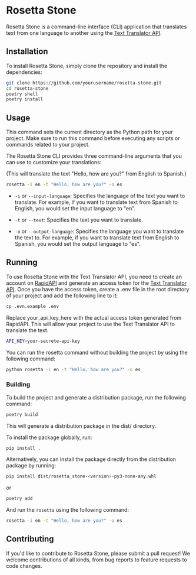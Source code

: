 [translate-api]: https://rapidapi.com/dickyagustin/api/text-translator2
[rapid-api]: https://rapidapi.com/

# Rosetta Stone

Rosetta Stone is a command-line interface (CLI) application that translates text from one language to another using the [Text Translator API][translate-api].

## Installation

To install Rosetta Stone, simply clone the repository and install the dependencies:

```bash
git clone https://github.com/yourusername/rosetta-stone.git
cd rosetta-stone
poetry shell
poetry install
```

## Usage

This command sets the current directory as the Python path for your project. Make sure to run this command before executing any scripts or commands related to your project.

The Rosetta Stone CLI provides three command-line arguments that you can use to customize your translations:

(This will translate the text "Hello, how are you?" from English to Spanish.)
```bash
rosetta -i en -t "Hello, how are you?" -o es
```

- `-i` or `--input-language`: Specifies the language of the text you want to translate. For example, if you want to translate text from Spanish to English, you would set the input language to "en".

- `-t` or `--text`: Specifies the text you want to translate.

- `-o` or `--output-language`: Specifies the language you want to translate the text to. For example, if you want to translate text from English to Spanish, you would set the output language to "es".

## Running

To use Rosetta Stone with the Text Translator API, you need to create an account on [RapidAPI][rapid-api] and generate an access token for the [Text Translator API][translate-api]. Once you have the access token, create a .env file in the root directory of your project and add the following line to it:

```bash
cp .evn.example .env
```

Replace your_api_key_here with the actual access token generated from RapidAPI. This will allow your project to use the Text Translator API to translate the text.

```bash
API_KEY=your-secrete-api-key
```

You can run the rosetta command without building the project by using the following command:

```bash
python rosetta -i en -t "Hello, how are you?" -o es
```

### Building

To build the project and generate a distribution package, run the following command:

```bash
poetry build
```

This will generate a distribution package in the dist/ directory.

To install the package globally, run:

```bash
pip install .
```

Alternatively, you can install the package directly from the distribution package by running:

```bash
pip install dist/rosetta_stone-<version>-py3-none-any.whl
```

or

```bash
poetry add
```

And run the `rosetta` using the following command:

```bash
rosetta -i en -t "Hello, how are you?" -o es
```

## Contributing

If you'd like to contribute to Rosetta Stone, please submit a pull request! We welcome contributions of all kinds, from bug reports to feature requests to code changes.
